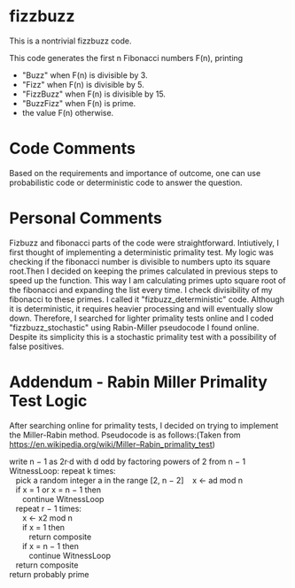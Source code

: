 # fizzbuzz
This is a nontrivial fizzbuzz code.

This code generates the first n Fibonacci numbers F(n), printing

* "Buzz" when F(n) is divisible by 3.
* "Fizz" when F(n) is divisible by 5.
* "FizzBuzz" when F(n) is divisible by 15.
* "BuzzFizz" when F(n) is prime.
* the value F(n) otherwise.

# Code Comments
Based on the requirements and importance of outcome, one can use probabilistic code or deterministic code to answer the question.

# Personal Comments
Fizbuzz and fibonacci parts of the code were straightforward.
Intiutively, I first thought of implementing a deterministic primality test. My logic was checking if the fibonacci number is divisible to numbers upto its square root.Then I decided on keeping the primes calculated in previous steps to speed up the function. This way I am calculating primes upto square root of the fibonacci and expanding the list every time. I check divisibility of my fibonacci to these primes. I called it "fizbuzz_deterministic" code. Although it is deterministic, it requires heavier processing and will eventually slow down. Therefore, I searched for lighter primality tests online and I coded "fizzbuzz_stochastic" using Rabin-Miller pseudocode I found online.
Despite its simplicity this is a stochastic primality test with a possibility of false positives. 

# Addendum - Rabin Miller Primality Test Logic
After searching online for primality tests, I decided on trying to implement the Miller-Rabin method. Pseudocode is as follows:(Taken from https://en.wikipedia.org/wiki/Miller–Rabin_primality_test)  
  

write n − 1 as 2r·d with d odd by factoring powers of 2 from n − 1  
WitnessLoop: repeat k times:  
&nbsp;&nbsp;&nbsp;pick a random integer a in the range [2, n − 2]
&nbsp;&nbsp;&nbsp;x ← ad mod n  
&nbsp;&nbsp;&nbsp;if x = 1 or x = n − 1 then  
&nbsp;&nbsp;&nbsp;&nbsp;&nbsp;&nbsp;continue WitnessLoop  
&nbsp;&nbsp;&nbsp;repeat r − 1 times:  
&nbsp;&nbsp;&nbsp;&nbsp;&nbsp;&nbsp;x ← x2 mod n  
&nbsp;&nbsp;&nbsp;&nbsp;&nbsp;&nbsp;if x = 1 then  
&nbsp;&nbsp;&nbsp;&nbsp;&nbsp;&nbsp;&nbsp;&nbsp;&nbsp;return composite  
&nbsp;&nbsp;&nbsp;&nbsp;&nbsp;&nbsp;if x = n − 1 then  
&nbsp;&nbsp;&nbsp;&nbsp;&nbsp;&nbsp;&nbsp;&nbsp;&nbsp;continue WitnessLoop  
&nbsp;&nbsp;&nbsp;return composite  
return probably prime  

